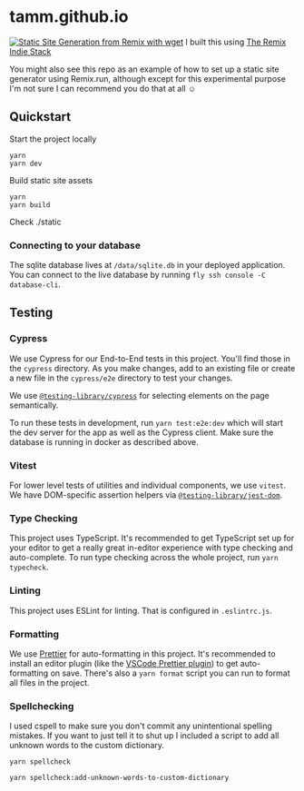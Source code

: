 # tamm.github.io

[![Static Site Generation from Remix with wget](https://github.com/tamm/tamm.github.io/actions/workflows/main.yml/badge.svg)](https://github.com/tamm/tamm.github.io/actions/workflows/main.yml)
I built this using [The Remix Indie Stack](https://repository-images.githubusercontent.com/465928257/a241fa49-bd4d-485a-a2a5-5cb8e4ee0abf)

You might also see this repo as an example of how to set up a static site generator using Remix.run, although except for this experimental purpose I'm not sure I can recommend you do that at all ☺️

## Quickstart

Start the project locally

```
yarn
yarn dev
```

Build static site assets

```
yarn
yarn build
```

Check ./static

### Connecting to your database

The sqlite database lives at `/data/sqlite.db` in your deployed application. You can connect to the live database by running `fly ssh console -C database-cli`.

## Testing

### Cypress

We use Cypress for our End-to-End tests in this project. You'll find those in the `cypress` directory. As you make changes, add to an existing file or create a new file in the `cypress/e2e` directory to test your changes.

We use [`@testing-library/cypress`](https://testing-library.com/cypress) for selecting elements on the page semantically.

To run these tests in development, run `yarn test:e2e:dev` which will start the dev server for the app as well as the Cypress client. Make sure the database is running in docker as described above.

### Vitest

For lower level tests of utilities and individual components, we use `vitest`. We have DOM-specific assertion helpers via [`@testing-library/jest-dom`](https://testing-library.com/jest-dom).

### Type Checking

This project uses TypeScript. It's recommended to get TypeScript set up for your editor to get a really great in-editor experience with type checking and auto-complete. To run type checking across the whole project, run `yarn typecheck`.

### Linting

This project uses ESLint for linting. That is configured in `.eslintrc.js`.

### Formatting

We use [Prettier](https://prettier.io/) for auto-formatting in this project. It's recommended to install an editor plugin (like the [VSCode Prettier plugin](https://marketplace.visualstudio.com/items?itemName=esbenp.prettier-vscode)) to get auto-formatting on save. There's also a `yarn format` script you can run to format all files in the project.

### Spellchecking

I used cspell to make sure you don't commit any unintentional spelling mistakes. If you want to just tell it to shut up I included a script to add all unknown words to the custom dictionary.

```
yarn spellcheck
```

```
yarn spellcheck:add-unknown-words-to-custom-dictionary
```
